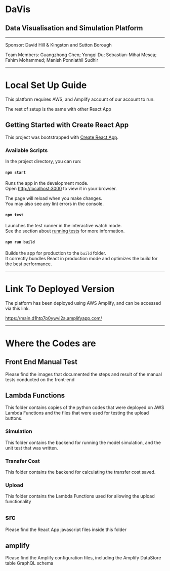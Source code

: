 # DaVis

## Data Visualisation and Simulation Platform
---
Sponsor: David Hill & Kingston and Sutton Borough

Team Members: Guangzhong Chen; Yongqi Du; Sebastian-Mihai Mesca; Fahim Mohammed; Manish Ponniathil Sudhir

---

# Local Set Up Guide

This platform requires AWS, and Amplify account of our account to run. 

The rest of setup is the same with other React App

## Getting Started with Create React App

This project was bootstrapped with [Create React App](https://github.com/facebook/create-react-app).

### Available Scripts

In the project directory, you can run:

#### `npm start`

Runs the app in the development mode.\
Open [http://localhost:3000](http://localhost:3000) to view it in your browser.

The page will reload when you make changes.\
You may also see any lint errors in the console.

#### `npm test`

Launches the test runner in the interactive watch mode.\
See the section about [running tests](https://facebook.github.io/create-react-app/docs/running-tests) for more information.

#### `npm run build`

Builds the app for production to the `build` folder.\
It correctly bundles React in production mode and optimizes the build for the best performance.

---

# Link To Deployed Version

The platform has been deployed using AWS Amplify, and can be accessed via this link. 

https://main.d1htp7p0ywvi2a.amplifyapp.com/

---

# Where the Codes are

## Front End Manual Test

Please find the images that documented the steps and result of the manual tests conducted on the front-end

## Lambda Functions

This folder contains copies of the python codes that were deployed on AWS Lambda Functions and the files that were used for testing the upload buttons.

### Simulation

This folder contains the backend for running the model simulation, and the unit test that was written. 

### Transfer Cost

This folder contains the backend for calculating the transfer cost saved. 

### Upload

This folder contains the Lambda Functions used for allowing the upload functionality

## src

Please find the React App javascript files inside this folder

## amplify

Please find the Amplify configuration files, including the Amplify DataStore table GraphQL schema





